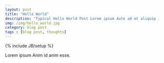 ```yaml
---
layout: post
title: "Hello World"
description: "Typical Hello World Post Lorem ipsum Aute ad et aliquip id laborum elit et fugiat quis esse deserunt consequat consectetur sunt laborum cillum deserunt id consectetur culpa velit reprehenderit do ea dolor qui labore mollit pariatur elit nulla in cupidatat mollit mollit officia laboris laboris magna."
img: /img/hello_world.jpg
category: blog post
tags : [blog post, thoughts]
---
```

{% include JB/setup %}

Lorem ipsum Anim id anim esse.